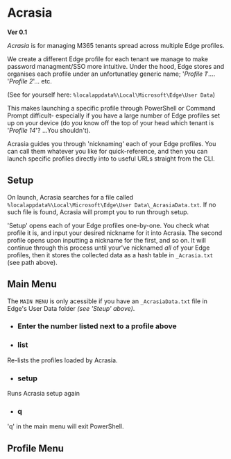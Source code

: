 # Acrasia
__Ver 0.1__

*Acrasia* is for managing M365 tenants spread across multiple Edge profiles.

We create a different Edge profile for each tenant we manage to make password managment/SSO more intuitive. Under the hood, Edge stores and organises each profile under an unfortunatley generic name; '*Profile 1*'.... '*Profile 2*'... etc.

(See for yourself here:
`%localappdata%\Local\Microsoft\Edge\User Data`)

This makes launching a specific profile through PowerShell or Command Prompt difficult- especially if you have a large number of Edge profiles set up on your device (do *you* know off the top of your head which tenant is '*Profile 14*'? ...You shouldn't).

Acrasia guides you through 'nicknaming' each of your Edge profiles. You can call them whatever you like for quick-reference, and then you can launch specific profiles directly into to useful URLs straight from the CLI.

## Setup

On launch, Acrasia searches for a file called `%localappdata%\Local\Microsoft\Edge\User Data\_AcrasiaData.txt`. If no such file is found, Acrasia will prompt you to run through setup.

'Setup' opens each of your Edge profiles one-by-one. You check what profile it is, and input your desired nickname for it into Acrasia. The second profile opens upon inputting a nickname for the first, and so on. It will continue through this process until your've nicknamed *all* of your Edge profiles, then it stores the collected data as a hash table in `_Acrasia.txt` (see path above).

## Main Menu

The `MAIN MENU`  is only acessible if you have an `_AcrasiaData.txt` file in Edge's User Data folder *(see 'Steup' above)*.

-  ### Enter the number listed next to a profile above

- ### list
Re-lists the profiles loaded by Acrasia.

- ### setup
Runs Acrasia setup again

- ### q
'q' in the main menu will exit PowerShell.

## Profile Menu

